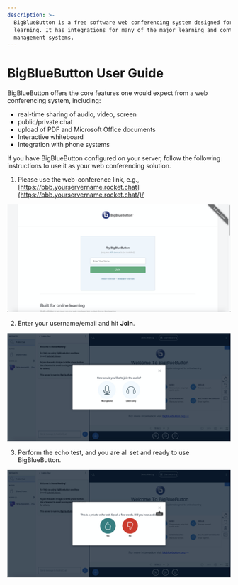 ```yaml
---
description: >-
  BigBlueButton is a free software web conferencing system designed for online
  learning. It has integrations for many of the major learning and content
  management systems.
---
```


# BigBlueButton User Guide

BigBlueButton offers the core features one would expect from a web conferencing system, including:

* real-time sharing of audio, video, screen
* public/private chat
* upload of PDF and Microsoft Office documents
* Interactive whiteboard
* Integration with phone systems

If you have BigBlueButton configured on your server, follow the following instructions to use it as your web conferencing solution.

1. Please use the web-conference link, e.g., [https://bbb.yourservername.rocket.chat](https://bbb.yourservername.rocket.chat/)/

![](../../../.gitbook/assets/image%20%28300%29.png)

2. Enter your username/email and hit **Join**.

![](../../../.gitbook/assets/image%20%28303%29.png)

3. Perform the echo test, and you are all set and ready to use BigBlueButton.  

![](../../../.gitbook/assets/image%20%28307%29.png)

